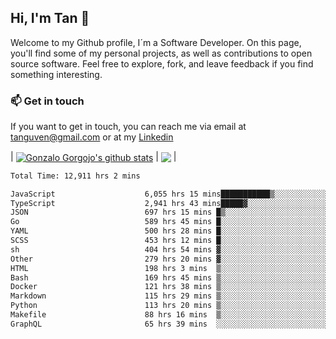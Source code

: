 ## Hi, I'm Tan 👋

Welcome to my Github profile, I´m a Software Developer. On this page, you'll find some of my personal projects, as well as contributions to open source software. Feel free to explore, fork, and leave feedback if you find something interesting.

### 📫 Get in touch

If you want to get in touch, you can reach me via email at [tanguven@gmail.com](mailto:tanguven@gmail.com) or at my [Linkedin](https://www.linkedin.com/in/tanguven/)

| <a href="https://github.com/tnguven"><img align="center" src="https://github-readme-stats.vercel.app/api?username=tnguven&show_icons=true&include_all_commits=true&theme=gotham&hide_border=true" alt="Gonzalo Gorgojo's github stats" /></a> | <a href="https://github.com/tnguven"><img align="center" src="https://github-readme-stats.vercel.app/api/top-langs/?username=tnguven&layout=compact&theme=gotham&hide_border=true" /></a> |

<!--START_SECTION:waka-->

```txt
Total Time: 12,911 hrs 2 mins

JavaScript                    6,055 hrs 15 mins███████████▒░░░░░░░░░░░░░   45.91 %
TypeScript                    2,941 hrs 43 mins█████▓░░░░░░░░░░░░░░░░░░░   22.30 %
JSON                          697 hrs 15 mins █▒░░░░░░░░░░░░░░░░░░░░░░░   05.29 %
Go                            589 hrs 45 mins █░░░░░░░░░░░░░░░░░░░░░░░░   04.47 %
YAML                          500 hrs 28 mins █░░░░░░░░░░░░░░░░░░░░░░░░   03.79 %
SCSS                          453 hrs 12 mins █░░░░░░░░░░░░░░░░░░░░░░░░   03.44 %
sh                            404 hrs 54 mins ▓░░░░░░░░░░░░░░░░░░░░░░░░   03.07 %
Other                         279 hrs 20 mins ▓░░░░░░░░░░░░░░░░░░░░░░░░   02.12 %
HTML                          198 hrs 3 mins  ▒░░░░░░░░░░░░░░░░░░░░░░░░   01.50 %
Bash                          169 hrs 45 mins ▒░░░░░░░░░░░░░░░░░░░░░░░░   01.29 %
Docker                        121 hrs 38 mins ▒░░░░░░░░░░░░░░░░░░░░░░░░   00.92 %
Markdown                      115 hrs 29 mins ▒░░░░░░░░░░░░░░░░░░░░░░░░   00.88 %
Python                        113 hrs 20 mins ▒░░░░░░░░░░░░░░░░░░░░░░░░   00.86 %
Makefile                      88 hrs 16 mins  ▒░░░░░░░░░░░░░░░░░░░░░░░░   00.67 %
GraphQL                       65 hrs 39 mins  ░░░░░░░░░░░░░░░░░░░░░░░░░   00.50 %
```

<!--END_SECTION:waka-->

